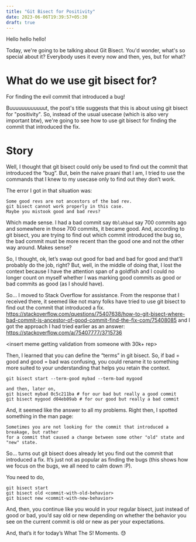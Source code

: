 ```yaml
---
title: "Git Bisect for Positivity"
date: 2023-06-06T19:39:57+05:30
draft: true
---
```


Hello hello hello!

Today, we're going to be talking about Git Bisect.
You'd wonder, what's so special about it? Everybody uses it every now and then,
yes, but for what?

# What do we use git bisect for?
For finding the evil commit that introduced a bug!

<insert evil smirk gif>

Buuuuuuuuuuuut, the post's title suggests that this is about using git bisect for
"positivity". So, instead of the usual usecase (which is also very important btw),
we're going to see how to use git bisect for finding the commit that introduced the
fix.

<insert flying ecstatic gif>

# Story

Well, I thought that git bisect could only be used to find out the commit that
introduced the “bug”. But, bein the naive praani that I am, I tried to use the commands
that I knew to my usecase only to find out they don’t work.

The error I got in that situation was:
```
Some good revs are not ancestors of the bad rev.
git bisect cannot work properly in this case.
Maybe you mistook good and bad revs?
```

Which made sense. I had a bad commit say `0blahbad` say 700 commits ago and somewhere
in those 700 commits, it became good. And, according to git bisect, you are trying to
find out which commit introduced the bug so, the bad commit must be more recent than
the good one and not the other way around.
Makes sense?

<Insert meme super confused>

So, I thought, ok, let’s swap out good for bad and bad for good and that’ll probably
do the job, right? But, well, in the middle of doing that, I lost the context because
I have the attention span of a goldfish and I could no longer count on myself whether
I was marking good commits as good or bad commits as good (as I should have).

<insert meme shoot self>

So… I moved to Stack Overflow for assistance. From the response that I received there,
it seemed like not many folks have tried to use git bisect to find out the commit
that introduced a fix.
https://stackoverflow.com/questions/75407638/how-to-git-bisect-where-bad-commit-is-ancestor-of-good-commit-find-the-fix-com/75408085 and I got the approach I had tried earlier as an answer: https://stackoverflow.com/a/75407777/3715736

<insert meme getting validation from someone with 30k+ rep>

Then, I learned that you can define the “terms”  in git bisect. So, if bad = good and
good = bad was confusing, you could rename it to something more suited to your
understanding that helps you retain the context.

```
git bisect start --term-good mybad --term-bad mygood

and then, later on,
git bisect mybad 0c5c211ba # for our bad but really a good commit
git bisect mygood d04eb09ab # for our good but really a bad commit

```

And, it seemed like the answer to all my problems. Right then, I spotted something in the
man page:
```
Sometimes you are not looking for the commit that introduced a breakage, but rather
for a commit that caused a change between some other "old" state and "new" state.
```

So… turns out git bisect does already let you find out the commit that introduced a fix.
It’s just not as popular as finding the bugs (this shows how we focus on the bugs,
we all need to calm down :P).

You need to do,

```
git bisect start
git bisect old <commit-with-old-behavior>
git bisect new <commit-with-new-behavior>
```

And, then, you continue like you would in your regular bisect, just instead of
good or bad, you’d say old or new depending on whether the behavior you see on
the current commit is old or new as per your expectations.

And, that’s it for today’s What The S! Moments. 😓

